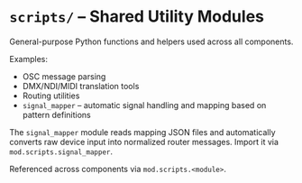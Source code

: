 # `scripts/` – Shared Utility Modules

General-purpose Python functions and helpers used across all components.

Examples:
- OSC message parsing
- DMX/NDI/MIDI translation tools
- Routing utilities
- `signal_mapper` – automatic signal handling and mapping based on pattern definitions

The `signal_mapper` module reads mapping JSON files and automatically converts raw device input into normalized router messages. Import it via `mod.scripts.signal_mapper`.

Referenced across components via `mod.scripts.<module>`.
